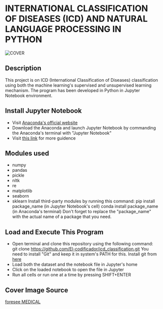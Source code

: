 # INTERNATIONAL CLASSIFICATION OF DISEASES (ICD) AND NATURAL LANGUAGE PROCESSING IN PYTHON
![COVER](https://images.squarespace-cdn.com/content/v1/5daddb33ee92bf44231c2fef/e163d977-3fe5-42da-b959-5b5319027458/machine-learning-in-healthcare.jpg?format=1500w)

## Description
This project is on ICD (International Classification of Diseases) classification using both the machine learning's supervised and unsupervised learning mechanism. The program has been developed in Python in Jupyter Notebook environment.

## Install Jupyter Notebook
- Visit [Anaconda's official website](https://www.anaconda.com/download)
- Download the Anaconda and launch Jupyter Notebook by commanding the Anaconda's terminal with "Jupyter Notebook"
- Visit [this link](https://test-jupyter.readthedocs.io/en/latest/install.html) for more guidence

## Modules used
- numpy
- pandas
- pickle
- nltk
- re
- matplotlib
- seaborn
- sklearn
Install third-party modules by running this command:
  pip install package_name (in Jupyter Notebook's cell)
  conda install package_name (in Anaconda's terminal)
Don't forget to replace the "package_name" with the actual name of a package that you need.

## Load and Execute This Program
- Open terminal and clone this repository using the following command:
  git clone https://github.com/El-codificador/icd_classification.git
  You need to install "Git" and keep it in system's PATH for this. Install git from [here](https://git-scm.com/downloads)
- Load both the dataset and the notebook file in Jupyter's home
- Click on the loaded notebook to open the file in Jupyter
- Run all cells or run one at a time by pressing SHIFT+ENTER

## Cover Image Source
[foresee MEDICAL](https://www.foreseemed.com/blog/machine-learning-in-healthcare)
